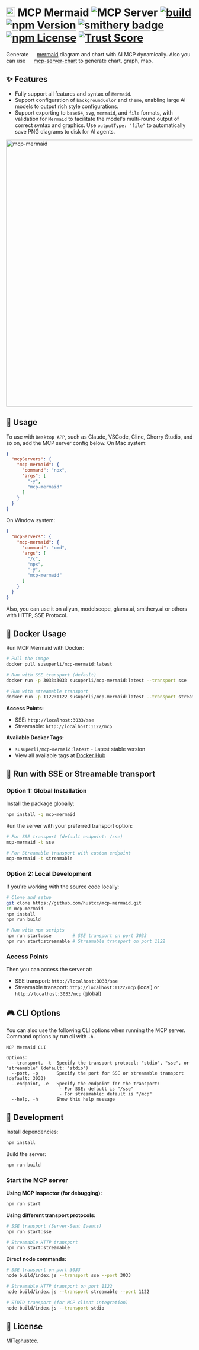 # <img src="https://mermaid.js.org/favicon.svg" height="24"/> MCP Mermaid ![](https://badge.mcpx.dev?type=server 'MCP Server')  [![build](https://github.com/hustcc/mcp-mermaid/actions/workflows/build.yml/badge.svg)](https://github.com/hustcc/mcp-mermaid/actions/workflows/build.yml) [![npm Version](https://img.shields.io/npm/v/mcp-mermaid.svg)](https://www.npmjs.com/package/mcp-mermaid) [![smithery badge](https://smithery.ai/badge/@hustcc/mcp-mermaid)](https://smithery.ai/server/@hustcc/mcp-mermaid) [![npm License](https://img.shields.io/npm/l/mcp-mermaid.svg)](https://www.npmjs.com/package/mcp-mermaid) [![Trust Score](https://archestra.ai/mcp-catalog/api/badge/quality/hustcc/mcp-mermaid)](https://archestra.ai/mcp-catalog/hustcc__mcp-mermaid)

Generate <img src="https://mermaid.js.org/favicon.svg" height="14"/> [mermaid](https://mermaid.js.org/) diagram and chart with AI MCP dynamically. Also you can use <img src="https://mdn.alipayobjects.com/huamei_qa8qxu/afts/img/A*ZFK8SrovcqgAAAAAAAAAAAAAemJ7AQ/original" height="14"/> [mcp-server-chart](https://github.com/antvis/mcp-server-chart) to generate chart, graph, map.


## ✨ Features

- Fully support all features and syntax of `Mermaid`.
- Support configuration of `backgroundColor` and `theme`, enabling large AI models to output rich style configurations.
- Support exporting to `base64`, `svg`, `mermaid`, and `file` formats, with validation for `Mermaid` to facilitate the model's multi-round output of correct syntax and graphics. Use `outputType: "file"` to automatically save PNG diagrams to disk for AI agents.

<img width="720" alt="mcp-mermaid" src="https://mermaid.js.org/header.png" />


## 🤖 Usage

To use with `Desktop APP`, such as Claude, VSCode, Cline, Cherry Studio, and so on, add the  MCP server config below. On Mac system:

```json
{
  "mcpServers": {
    "mcp-mermaid": {
      "command": "npx",
      "args": [
        "-y",
        "mcp-mermaid"
      ]
    }
  }
}
```

On Window system:

```json
{
  "mcpServers": {
    "mcp-mermaid": {
      "command": "cmd",
      "args": [
        "/c",
        "npx",
        "-y",
        "mcp-mermaid"
      ]
    }
  }
}
```

Also, you can use it on aliyun, modelscope, glama.ai, smithery.ai or others with HTTP, SSE Protocol.


## 🐳 Docker Usage

Run MCP Mermaid with Docker:

```bash
# Pull the image
docker pull susuperli/mcp-mermaid:latest

# Run with SSE transport (default)
docker run -p 3033:3033 susuperli/mcp-mermaid:latest --transport sse

# Run with streamable transport
docker run -p 1122:1122 susuperli/mcp-mermaid:latest --transport streamable --port 1122
```

**Access Points:**
- SSE: `http://localhost:3033/sse`
- Streamable: `http://localhost:1122/mcp`

**Available Docker Tags:**
- `susuperli/mcp-mermaid:latest` - Latest stable version
- View all available tags at [Docker Hub](https://hub.docker.com/repository/docker/susuperli/mcp-mermaid/tags)


## 🚰 Run with SSE or Streamable transport

### Option 1: Global Installation

Install the package globally:

```bash
npm install -g mcp-mermaid
```

Run the server with your preferred transport option:

```bash
# For SSE transport (default endpoint: /sse)
mcp-mermaid -t sse

# For Streamable transport with custom endpoint
mcp-mermaid -t streamable
```

### Option 2: Local Development

If you're working with the source code locally:

```bash
# Clone and setup
git clone https://github.com/hustcc/mcp-mermaid.git
cd mcp-mermaid
npm install
npm run build

# Run with npm scripts
npm run start:sse        # SSE transport on port 3033
npm run start:streamable # Streamable transport on port 1122
```

### Access Points

Then you can access the server at:

- SSE transport: `http://localhost:3033/sse`
- Streamable transport: `http://localhost:1122/mcp` (local) or `http://localhost:3033/mcp` (global)

## 🎮 CLI Options

You can also use the following CLI options when running the MCP server. Command options by run cli with `-h`.

```plain
MCP Mermaid CLI

Options:
  --transport, -t  Specify the transport protocol: "stdio", "sse", or "streamable" (default: "stdio")
  --port, -p       Specify the port for SSE or streamable transport (default: 3033)
  --endpoint, -e   Specify the endpoint for the transport:
                    - For SSE: default is "/sse"
                    - For streamable: default is "/mcp"
  --help, -h       Show this help message
```

## 🔨 Development

Install dependencies:

```bash
npm install
```

Build the server:

```bash
npm run build
```

### Start the MCP server

**Using MCP Inspector (for debugging):**

```bash
npm run start
```

**Using different transport protocols:**

```bash
# SSE transport (Server-Sent Events)
npm run start:sse

# Streamable HTTP transport
npm run start:streamable
```

**Direct node commands:**

```bash
# SSE transport on port 3033
node build/index.js --transport sse --port 3033

# Streamable HTTP transport on port 1122
node build/index.js --transport streamable --port 1122

# STDIO transport (for MCP client integration)
node build/index.js --transport stdio
```

## 📄 License

MIT@[hustcc](https://github.com/hustcc).
